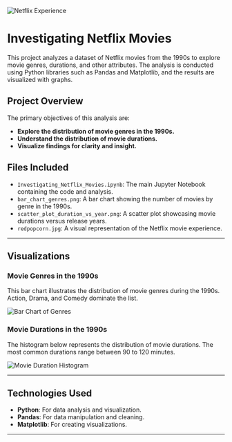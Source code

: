 ![Netflix Experience](redpopcorn.jpg)

# Investigating Netflix Movies

This project analyzes a dataset of Netflix movies from the 1990s to explore movie genres, durations, and other attributes. The analysis is conducted using Python libraries such as Pandas and Matplotlib, and the results are visualized with graphs.

## Project Overview

The primary objectives of this analysis are:
- **Explore the distribution of movie genres in the 1990s.**
- **Understand the distribution of movie durations.**
- **Visualize findings for clarity and insight.**

## Files Included
- `Investigating_Netflix_Movies.ipynb`: The main Jupyter Notebook containing the code and analysis.
- `bar_chart_genres.png`: A bar chart showing the number of movies by genre in the 1990s.
- `scatter_plot_duration_vs_year.png`: A scatter plot showcasing movie durations versus release years.
- `redpopcorn.jpg`: A visual representation of the Netflix movie experience.

---

## Visualizations

### Movie Genres in the 1990s
This bar chart illustrates the distribution of movie genres during the 1990s. Action, Drama, and Comedy dominate the list.

![Bar Chart of Genres](bar_chart_genres.png)

### Movie Durations in the 1990s
The histogram below represents the distribution of movie durations. The most common durations range between 90 to 120 minutes.

![Movie Duration Histogram](scatter_plot_duration_vs_year.png)


---

## Technologies Used

- **Python**: For data analysis and visualization.
- **Pandas**: For data manipulation and cleaning.
- **Matplotlib**: For creating visualizations.

---


